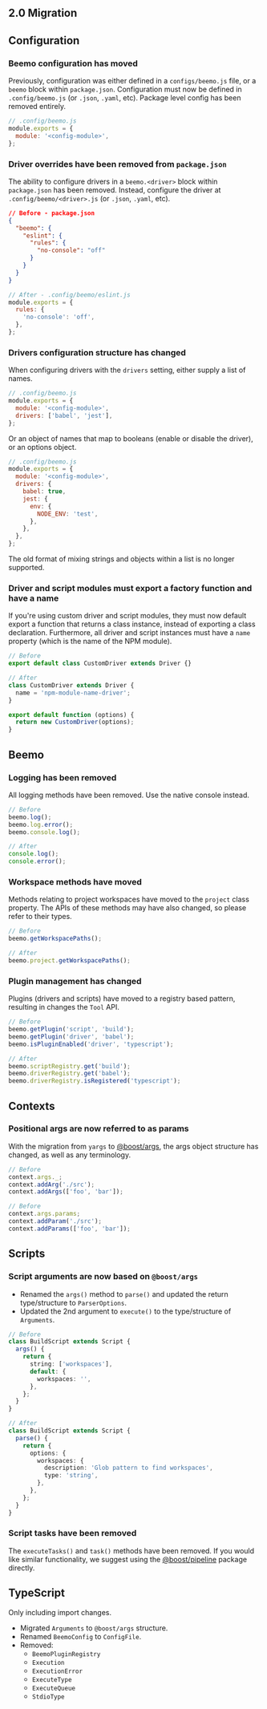 ## 2.0 Migration

## Configuration

### Beemo configuration has moved

Previously, configuration was either defined in a `configs/beemo.js` file, or a `beemo` block within
`package.json`. Configuration must now be defined in `.config/beemo.js` (or `.json`, `.yaml`, etc).
Package level config has been removed entirely.

```js
// .config/beemo.js
module.exports = {
  module: '<config-module>',
};
```

### Driver overrides have been removed from `package.json`

The ability to configure drivers in a `beemo.<driver>` block within `package.json` has been removed.
Instead, configure the driver at `.config/beemo/<driver>.js` (or `.json`, `.yaml`, etc).

```json
// Before - package.json
{
  "beemo": {
    "eslint": {
      "rules": {
        "no-console": "off"
      }
    }
  }
}
```

```js
// After - .config/beemo/eslint.js
module.exports = {
  rules: {
    'no-console': 'off',
  },
};
```

### Drivers configuration structure has changed

When configuring drivers with the `drivers` setting, either supply a list of names.

```js
// .config/beemo.js
module.exports = {
  module: '<config-module>',
  drivers: ['babel', 'jest'],
};
```

Or an object of names that map to booleans (enable or disable the driver), or an options object.

```js
// .config/beemo.js
module.exports = {
  module: '<config-module>',
  drivers: {
    babel: true,
    jest: {
      env: {
        NODE_ENV: 'test',
      },
    },
  },
};
```

The old format of mixing strings and objects within a list is no longer supported.

### Driver and script modules must export a factory function and have a name

If you're using custom driver and script modules, they must now default export a function that
returns a class instance, instead of exporting a class declaration. Furthermore, all driver and
script instances must have a `name` property (which is the name of the NPM module).

```ts
// Before
export default class CustomDriver extends Driver {}
```

```ts
// After
class CustomDriver extends Driver {
  name = 'npm-module-name-driver';
}

export default function (options) {
  return new CustomDriver(options);
}
```

## Beemo

### Logging has been removed

All logging methods have been removed. Use the native console instead.

```ts
// Before
beemo.log();
beemo.log.error();
beemo.console.log();

// After
console.log();
console.error();
```

### Workspace methods have moved

Methods relating to project workspaces have moved to the `project` class property. The APIs of these
methods may have also changed, so please refer to their types.

```ts
// Before
beemo.getWorkspacePaths();

// After
beemo.project.getWorkspacePaths();
```

### Plugin management has changed

Plugins (drivers and scripts) have moved to a registry based pattern, resulting in changes the
`Tool` API.

```ts
// Before
beemo.getPlugin('script', 'build');
beemo.getPlugin('driver', 'babel');
beemo.isPluginEnabled('driver', 'typescript');
```

```ts
// After
beemo.scriptRegistry.get('build');
beemo.driverRegistry.get('babel');
beemo.driverRegistry.isRegistered('typescript');
```

## Contexts

### Positional args are now referred to as params

With the migration from `yargs` to [@boost/args](https://boostlib.dev/docs/args), the args object
structure has changed, as well as any terminology.

```ts
// Before
context.args._;
context.addArg('./src');
context.addArgs(['foo', 'bar']);
```

```ts
// Before
context.args.params;
context.addParam('./src');
context.addParams(['foo', 'bar']);
```

## Scripts

### Script arguments are now based on `@boost/args`

- Renamed the `args()` method to `parse()` and updated the return type/structure to `ParserOptions`.
- Updated the 2nd argument to `execute()` to the type/structure of `Arguments`.

```ts
// Before
class BuildScript extends Script {
  args() {
    return {
      string: ['workspaces'],
      default: {
        workspaces: '',
      },
    };
  }
}
```

```ts
// After
class BuildScript extends Script {
  parse() {
    return {
      options: {
        workspaces: {
          description: 'Glob pattern to find workspaces',
          type: 'string',
        },
      },
    };
  }
}
```

### Script tasks have been removed

The `executeTasks()` and `task()` methods have been removed. If you would like similar
functionality, we suggest using the [@boost/pipeline](https://boostlib.dev/docs/pipeline) package
directly.

## TypeScript

Only including import changes.

- Migrated `Arguments` to `@boost/args` structure.
- Renamed `BeemoConfig` to `ConfigFile`.
- Removed:
  - `BeemoPluginRegistry`
  - `Execution`
  - `ExecutionError`
  - `ExecuteType`
  - `ExecuteQueue`
  - `StdioType`
